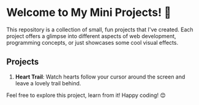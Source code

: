 # Welcome to My Mini Projects! 🚀

This repository is a collection of small, fun projects that I've created. Each project offers a glimpse into different aspects of web development, programming concepts, or just showcases some cool visual effects.

## Projects

1. **Heart Trail**: Watch hearts follow your cursor around the screen and leave a lovely trail behind.

Feel free to explore this project, learn from it! Happy coding! 😊